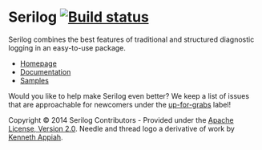 Serilog [![Build status](https://ci.appveyor.com/api/projects/status/b9rm3l7kduryjgcj?svg=true)](https://ci.appveyor.com/project/serilog/serilog)
=================================================================================================================================================

Serilog combines the best features of traditional and structured diagnostic logging in an easy-to-use package.

* [Homepage](http://serilog.net)
* [Documentation](https://github.com/serilog/serilog/wiki)
* [Samples](https://github.com/serilog/serilog-samples)

Would you like to help make Serilog even better? We keep a list of issues that are approachable for newcomers under the [up-for-grabs](https://github.com/serilog/serilog/issues?labels=up-for-grabs&state=open) label!

Copyright &copy; 2014 Serilog Contributors - Provided under the [Apache License, Version 2.0](http://apache.org/licenses/LICENSE-2.0.html). Needle and thread logo a derivative of work by [Kenneth Appiah](http://www.kensets.com/).
